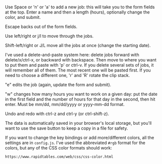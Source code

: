 Use Space or 'n' or 'a' to add a new job: this will take you to
the form fields at the top. Enter a name and then a length
(hours), optionally change the color, and submit.

Escape backs out of the form fields.

Use left/right or j/l to move through the jobs.

Shift-left/right or J/L move all the jobs at once (change the
starting date).

I've used a delete-and-paste system here: delete jobs forward with
delete/x/ctrl-x, or backward with backspace. Then move to where
you want to put them and paste with 'p' or ctrl-v. If you delete
several sets of jobs, it will remember all of them. The most
recent one will be pasted first. If you need to choose a different
one, 'r' and 'R' rotate the clip stack.

"e" edits the job (again, update the form and submit).

"w" changes how many hours you want to work on a given day: put
the date in the first field and the number of hours for that day
in the second, then hit enter. Must be mm/dd, mm/dd/yyyy or
yyyy-mm-dd format.

Undo and redo with ctrl-z and ctrl-y (or ctrl-shift-z).

The data is automatically saved in your browser's local storage,
but you'll want to use the save button to keep a copy in a file
for safety.

If you want to change the key bindings or add more/different
colors, all the settings are in `config.js`. I've used the
abbreviated `#rgb` format for the colors, but any of the CSS color
formats should work:

	https://www.rapidtables.com/web/css/css-color.html
